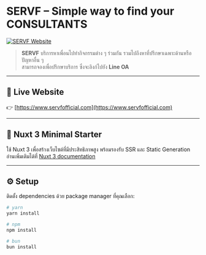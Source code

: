 # SERVF – Simple way to find your CONSULTANTS

[![SERVF Website](https://www.servfofficial.com/_nuxt/og-image.jpg)](https://www.servfofficial.com)

> **SERVF** บริการหาเพื่อนไปทำกิจกรรมต่าง ๆ ร่วมกัน รวมไปถึงหาที่ปรึกษาเฉพาะด้านหรือปัญหาอื่น ๆ  
> สามารถจองเพื่อปรึกษาบริการ ซึ่งจะลิงก์ไปยัง **Line OA**

---

## 🔗 Live Website

👉 [https://www.servfofficial.com](https://www.servfofficial.com)

---

## 🧰 Nuxt 3 Minimal Starter

ใช้ Nuxt 3 เพื่อสร้างเว็บไซต์ที่มีประสิทธิภาพสูง พร้อมรองรับ SSR และ Static Generation  
อ่านเพิ่มเติมได้ที่ [Nuxt 3 documentation](https://nuxt.com/docs/getting-started/introduction)

---

## ⚙️ Setup

ติดตั้ง dependencies ด้วย package manager ที่คุณเลือก:

```bash
# yarn
yarn install

# npm
npm install

# bun
bun install

